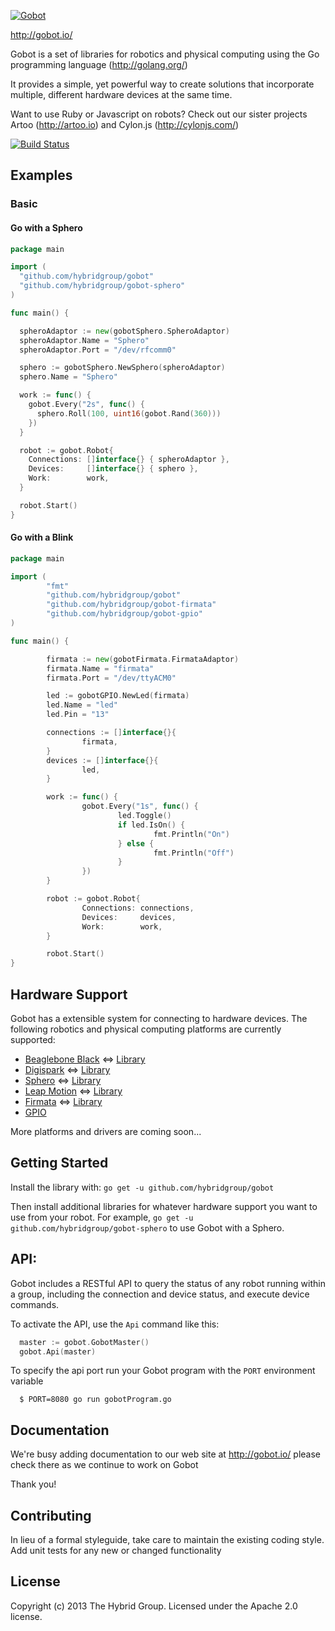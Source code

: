 [![Gobot](https://raw.github.com/hybridgroup/gobot/gh-pages/images/logo.png)](http://gobot.io/)

http://gobot.io/

Gobot is a set of libraries for robotics and physical computing using the Go programming language (http://golang.org/)

It provides a simple, yet powerful way to create solutions that incorporate multiple, different hardware devices at the same time.

Want to use Ruby or Javascript on robots? Check out our sister projects Artoo (http://artoo.io) and Cylon.js (http://cylonjs.com/)

[![Build Status](https://travis-ci.org/hybridgroup/gobot.png?branch=master)](https://travis-ci.org/hybridgroup/gobot)

## Examples

### Basic

#### Go with a Sphero

```go
package main

import (
  "github.com/hybridgroup/gobot"
  "github.com/hybridgroup/gobot-sphero"
)

func main() {

  spheroAdaptor := new(gobotSphero.SpheroAdaptor)
  spheroAdaptor.Name = "Sphero"
  spheroAdaptor.Port = "/dev/rfcomm0"

  sphero := gobotSphero.NewSphero(spheroAdaptor)
  sphero.Name = "Sphero"

  work := func() {
    gobot.Every("2s", func() {
      sphero.Roll(100, uint16(gobot.Rand(360)))
    })
  }

  robot := gobot.Robot{
    Connections: []interface{} { spheroAdaptor },
    Devices:     []interface{} { sphero },
    Work:        work,
  }

  robot.Start()
}
```
#### Go with a Blink

```go
package main

import (
        "fmt"
        "github.com/hybridgroup/gobot"
        "github.com/hybridgroup/gobot-firmata"
        "github.com/hybridgroup/gobot-gpio"
)

func main() {

        firmata := new(gobotFirmata.FirmataAdaptor)
        firmata.Name = "firmata"
        firmata.Port = "/dev/ttyACM0"

        led := gobotGPIO.NewLed(firmata)
        led.Name = "led"
        led.Pin = "13"

        connections := []interface{}{
                firmata,
        }
        devices := []interface{}{
                led,
        }

        work := func() {
                gobot.Every("1s", func() {
                        led.Toggle()
                        if led.IsOn() {
                                fmt.Println("On")
                        } else {
                                fmt.Println("Off")
                        }
                })
        }

        robot := gobot.Robot{
                Connections: connections,
                Devices:     devices,
                Work:        work,
        }

        robot.Start()
}
```

## Hardware Support
Gobot has a extensible system for connecting to hardware devices. The following robotics and physical computing platforms are currently supported:

  - [Beaglebone Black](http://beagleboard.org/Products/BeagleBone+Black/) <=> [Library](https://github.com/hybridgroup/gobot-beaglebone)
  - [Digispark](http://digistump.com/products/1) <=> [Library](https://github.com/hybridgroup/gobot-digispark)
  - [Sphero](http://www.gosphero.com/) <=> [Library](https://github.com/hybridgroup/gobot-sphero)
  - [Leap Motion](https://www.leapmotion.com/) <=> [Library](https://github.com/hybridgroup/gobot-leap)
  - [Firmata](http://firmata.org/wiki/Main_Page) <=> [Library](https://github.com/hybridgroup/gobot-firmata)
  - [GPIO](https://github.com/hybridgroup/gobot-gpio)

More platforms and drivers are coming soon...

## Getting Started

Install the library with: `go get -u github.com/hybridgroup/gobot`

Then install additional libraries for whatever hardware support you want to use from your robot. For example, `go get -u github.com/hybridgroup/gobot-sphero` to use Gobot with a Sphero.

## API:

Gobot includes a RESTful API to query the status of any robot running within a group, including the connection and device status, and execute device commands.

To activate the API, use the `Api` command like this:

```go 
  master := gobot.GobotMaster()
  gobot.Api(master)
```
To specify the api port run your Gobot program with the `PORT` environment variable
```
  $ PORT=8080 go run gobotProgram.go
```

## Documentation
We're busy adding documentation to our web site at http://gobot.io/ please check there as we continue to work on Gobot

Thank you!

## Contributing
In lieu of a formal styleguide, take care to maintain the existing coding style.
Add unit tests for any new or changed functionality

## License
Copyright (c) 2013 The Hybrid Group. Licensed under the Apache 2.0 license.
